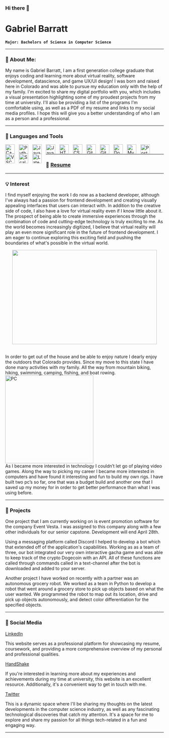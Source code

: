 ### Hi there 👋

<!--
**Gabriel-Barratt/Gabriel-Barratt** is a ✨ _special_ ✨ repository because its `README.md` (this file) appears on your GitHub profile.

Here are some ideas to get you started:

- 🔭 I’m currently working on email software for the company Event Vesta.
- 🌱 I’m currently learning Ruby on Rails.
- 👯 I’m looking to collaborate on any software or game development/project.
- 🤔 I’m looking for help with finding full time work and learning more about virtual reality.
- 💬 Ask me about any of the projects I have worked on!
- 📫 How to reach me: Gabriel.Barratt@colorado.edu
- 😄 Pronouns: He/Him/His
- ⚡ Fun fact: I enjoy playing games with my friends and connecting with others in the same way!
-->
# Gabriel Barratt

**`Major: Bachelors of Science in Computer Science`**

---
### 💬 About Me:

My name is Gabriel Barratt, I am a first generation college graduate that enjoys coding and learning more about virtual reality, software development, datascience,
and game UX/UI design! I was born and raised here in Colorado and was able to pursue my education only with the help of my family. I'm excited to share my digital portfolio with you, which includes a visual presentation highlighting some of my proudest projects from my time at university. I'll also be providing a list of the programs I'm comfortable using, as well as a PDF of my resume and links to my social media profiles. I hope this will give you a better understanding of who I am as a person and a professional.

---

### 🧰 Languages and Tools

<img align="left" alt="C++" width="30px" style="padding-right:10px;" src="https://cdn.jsdelivr.net/gh/devicons/devicon/icons/cplusplus/cplusplus-line.svg" />
<img align="left" alt="Python" width="30px" style="padding-right:10px;" src="https://cdn.jsdelivr.net/gh/devicons/devicon/icons/python/python-plain.svg" />
<img align="left" alt="Java" width="30px" style="padding-right:10px;" src="https://cdn.jsdelivr.net/gh/devicons/devicon/icons/java/java-original.svg"/>
<img align="left" alt="JavaScript" width="30px" style="padding-right:10px;" src="https://cdn.jsdelivr.net/gh/devicons/devicon/icons/javascript/javascript-plain.svg" />
<img align="left" alt="HTML" width="30px" style="padding-right:10px;" src="https://cdn.jsdelivr.net/gh/devicons/devicon/icons/html5/html5-plain.svg" />
<img align="left" alt="CSS" width="30px" style="padding-right:10px;" src="https://cdn.jsdelivr.net/gh/devicons/devicon/icons/css3/css3-plain.svg" />
<img align="left" alt="Git" width="30px" style="padding-right:10px;" src="https://cdn.jsdelivr.net/gh/devicons/devicon/icons/git/git-original.svg" />
<img align="left" alt="GitHub" width="30px" style="padding-right:10px;" src="https://cdn.jsdelivr.net/gh/devicons/devicon/icons/github/github-original.svg" />
<img align="left" alt="Docker" width="30px" style="padding-right:10px;" src="https://cdn.jsdelivr.net/gh/devicons/devicon/icons/docker/docker-plain.svg" />
<img align="left" alt="MySQL" width="30px" style="padding-right:10px;" src="https://cdn.jsdelivr.net/gh/devicons/devicon/icons/mysql/mysql-original.svg" />
<img align="left" alt="PostgresSQL" width="30px" style="padding-right:10px;" src="https://cdn.jsdelivr.net/gh/devicons/devicon/icons/postgresql/postgresql-original.svg" />
<img align="left" alt="VSCode" width="30px" style="padding-right:10px;" src="https://cdn.jsdelivr.net/gh/devicons/devicon/icons/vscode/vscode-original.svg" />
<img align="left" alt="Scala" width="30px" style="padding-right:10px;" src="https://cdn.jsdelivr.net/gh/devicons/devicon/icons/scala/scala-original.svg" />  
<img align="left" alt="Latex" width="30px" style="padding-right:10px;" src="https://cdn.jsdelivr.net/gh/devicons/devicon/icons/latex/latex-original.svg" />
<br />

---

### 📘 <a href="https://drive.google.com/file/d/14zuWxAs7o3V0Uiv45DrCdxDBWrOYNDvL/view?usp=share_link">Resume</a>

---

### 💡 Interest

I find myself enjoying the work I do now as a backend developer, although I've always had a passion for frontend development and creating visually appealing interfaces that users can interact with. In addition to the creative side of code, I also have a love for virtual reality even if I know little about it. The prospect of being able to create immersive experiences through the combination of code and cutting-edge technology is truly exciting to me. As the world becomes increasingly digitized, I believe that virtual reality will play an even more significant role in the future of frontend development. I am eager to continue exploring this exciting field and pushing the boundaries of what's possible in the virtual world.

<p align="center">
<img width="460px" height="300" src="https://cdn.britannica.com/90/116090-050-E3CDFBD5/Rocky-Mountain-National-Park-Colorado.jpg" />
</p>
<br clear="left"/>
In order to get out of the house and be able to enjoy nature I dearly enjoy the outdoors that Colorado provides. Since my move to this state I have done many activities with my family. All the way from mountain biking, hiking, swimming, camping, fishing, and boat rowing.

<img align="left" alt="PC" width="280px" style="padding-right:10px;" src="https://cdna.pcpartpicker.com/static/forever/images/userbuild/284120.ef259283c2e58f2918219edfe9b6d299.jpg" />
<br clear="left"/>
As I became more interested in technology I couldn’t let go of playing video games. Along the way to picking my career I became more interested in computers and have found it interesting and fun to build my own rigs. I have built two pc’s so far, one that was a budget build and another one that I saved up my money for in order to get better performance than what I was using before. 

---

### 🚀 Projects

One project that I am currently working on is event promotion software for the company Event Vesta. I was assigned to this company along with a few other individuals for our senior capstone. Development will end April 28th.

Using a messaging platform called Discord I helped to develop a bot which that extended off of the application's capabilities. Working as as a team of three, our bot integrated our very own interactive gacha game and was able to keep track of the crypto Dogecoin with an API. All of these functions are called through commands called in a text-channel after the bot is downloaded and added to your server. 

Another project I have worked on recently with a partner was an autonomous grocery robot. We worked as a team in Python to develop a robot that went around a grocery store to pick up objects based on what the user wanted. We programmed the robot to map out its location, drive and pick up objects autonomously, and detect color
differentiation for the specified objects.

---

### 🧶 Social Media

<a href="https://www.linkedin.com/in/gabriel-barratt">LinkedIn</a>

This website serves as a professional platform for showcasing my resume, coursework, and providing a more comprehensive overview of my personal and professional qualities.

<a href="https://app.joinhandshake.com/stu/users/18788785">HandShake</a>

If you're interested in learning more about my experiences and achievements during my time at university, this website is an excellent resource. Additionally, it's a convenient way to get in touch with me.

<a href="https://twitter.com/GabeBarratt">Twitter</a>

This is a dynamic space where I'll be sharing my thoughts on the latest developments in the computer science industry, as well as any fascinating technological discoveries that catch my attention. It's a space for me to explore and share my passion for all things tech-related in a fun and engaging way.

---

